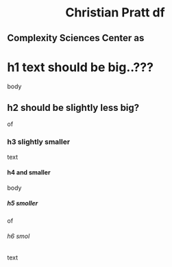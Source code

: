 <div style="text-align: center;"><h1>Christian Pratt df</h1></div>
<p style="text-align: center;"><h2>Complexity Sciences Center as</h2></div>

# h1 text should be big..???

body

## h2 should be slightly less big? 

of

### h3 slightly smaller

text

#### h4 and smaller

body

##### h5 smoller

of

###### h6 smol

text

